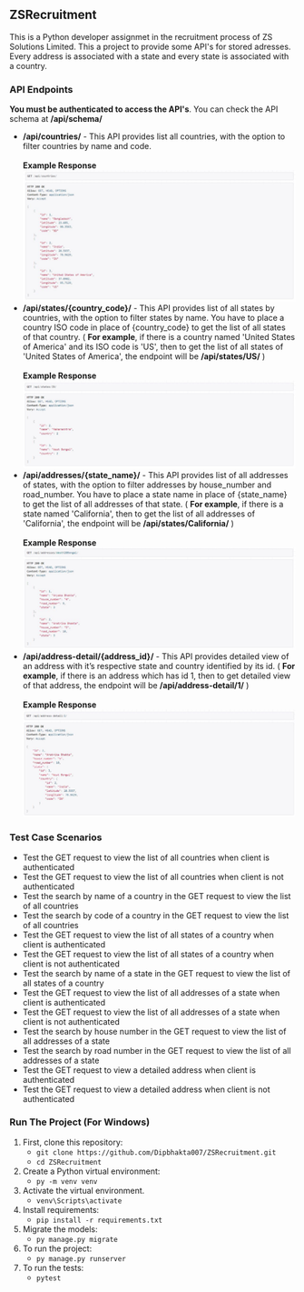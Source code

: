 ## ZSRecruitment

This is a Python developer assignmet in the recruitment process of ZS Solutions Limited. This a project to provide some API's for stored adresses. Every address is associated with a state and every state is associated with a country.

### API Endpoints

**You must be authenticated to access the API's**. You can check the API schema at **/api/schema/**

* **/api/countries/** - This API provides list all countries, with the option to filter countries by name and code.<br/> <br/>**Example Response**
![coutry_list_api](https://github.com/Dipbhakta007/ZSRecruitment/blob/master/api_screenshots/country_list_api.JPG)
* **/api/states/{country_code}/** - This API provides list of all states by countries, with the option to filter states by name. You have to place a country ISO code in place of {country_code} to get the list of all states of that country. ( **For example**, if there is a country named 'United States of America' and its ISO code is 'US', then to get the list of all states of 'United States of America', the endpoint will be **/api/states/US/** ) <br/> <br/>**Example Response**
![state_list_api](https://github.com/Dipbhakta007/ZSRecruitment/blob/master/api_screenshots/state_list_api.JPG)
* **/api/addresses/{state_name}/** - This API provides list of all addresses of states, with the option to filter addresses by house_number and road_number. You have to place a state name in place of {state_name} to get the list of all addresses of that state. ( **For example**, if there is a state named 'California', then to get the list of all addresses of 'California', the endpoint will be **/api/states/California/** ) <br/> <br/>**Example Response**
![address_list_api](https://github.com/Dipbhakta007/ZSRecruitment/blob/master/api_screenshots/address_list_api.JPG)
* **/api/address-detail/{address_id}/** - This API provides detailed view of an address with it’s respective state and country identified by its id. ( **For example**, if there is an address which has id 1, then to get detailed view of that address, the endpoint will be **/api/address-detail/1/** ) <br/> <br/>**Example Response**
![address_detail_api](https://github.com/Dipbhakta007/ZSRecruitment/blob/master/api_screenshots/address_detail_api.JPG)

### Test Case Scenarios

* Test the GET request to view the list of all countries when client is authenticated
* Test the GET request to view the list of all countries when client is not authenticated
* Test the search by name of a country in the GET request to view the list of all countries
* Test the search by code of a country in the GET request to view the list of all countries
* Test the GET request to view the list of all states of a country when client is authenticated
* Test the GET request to view the list of all states of a country when client is not authenticated
* Test the search by name of a state in the GET request to view the list of all states of a country
* Test the GET request to view the list of all addresses of a state when client is authenticated
* Test the GET request to view the list of all addresses of a state when client is not authenticated
* Test the search by house number in the GET request to view the list of all addresses of a state
* Test the search by road number in the GET request to view the list of all addresses of a state
* Test the GET request to view a detailed address when client is authenticated
* Test the GET request to view a detailed address when client is not authenticated

### Run The Project (For Windows)

1. First, clone this repository:
    - `git clone https://github.com/Dipbhakta007/ZSRecruitment.git`
    - `cd ZSRecruitment`
2. Create a Python virtual environment:
    - `py -m venv venv`
3. Activate the virtual environment.
    - `venv\Scripts\activate`
4. Install requirements:
    - `pip install -r requirements.txt`
5. Migrate the models:
    - `py manage.py migrate`
6. To run the project:
    - `py manage.py runserver`
7. To run the tests:
    - `pytest`
